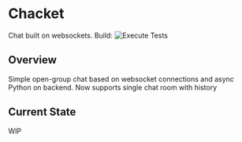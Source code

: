 # Chacket
Chat built on websockets. Build: ![Execute Tests](https://github.com/SHAKOTN/Chacket/workflows/Execute%20Tests/badge.svg)

## Overview
Simple open-group chat based on websocket connections and async Python on backend.
Now supports single chat room with history

## Current State
WIP
